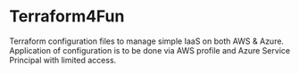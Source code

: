 # Terraform4Fun

Terraform configuration files to manage simple IaaS on both AWS & Azure.  Application of configuration is to be done via AWS profile and Azure Service Principal with limited access.
